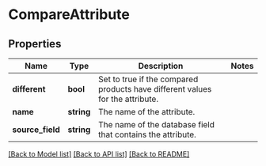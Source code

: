 # CompareAttribute

## Properties
Name | Type | Description | Notes
------------ | ------------- | ------------- | -------------
**different** | **bool** | Set to true if the compared products have different values for the attribute. | 
**name** | **string** | The name of the attribute. | 
**source_field** | **string** | The name of the database field that contains the attribute. | 

[[Back to Model list]](../../README.md#documentation-for-models) [[Back to API list]](../../README.md#documentation-for-api-endpoints) [[Back to README]](../../README.md)

